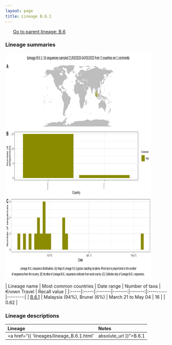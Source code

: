 ```yaml
---
layout: page
title: Lineage B.6.1
---
```




<p>
<ul class="actions small">
	 <a href="{{ 'lineages/lineage_B.6.html' | absolute_url }}" class="button special fit">Go to parent lineage: B.6</a>
</ul>
</p>
<h3> Lineage summaries</h3>

<img src="../assets/images/B.6.1.svg" alt="B.6.1 lineage summary figure" width="90%" height="700px" />


| Lineage name | Most common countries | Date range | Number of taxa | Known Travel | Recall value |
|:-----|:-----|:-------|-------:|-------:|:---------|--------:|
| <a href="{{ 'lineages/lineage_B.6.1.html' | absolute_url }}">B.6.1</a> | Malaysia (94%), Brunei (6%) | March 21 to May 04 | 16 |  | 0.62 |

<h3>Lineage descriptions</h3>

| Lineage | Notes |
|:-----|:-----|
| <a href="{{ 'lineages/lineage_B.6.1.html' | absolute_url }}">B.6.1</a> | Malaysian lineage |

